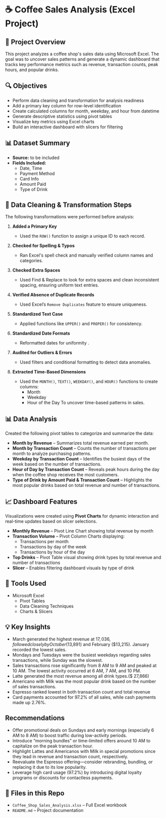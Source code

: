 # ☕ Coffee Sales Analysis (Excel Project)
## 📌 Project Overview
This project analyzes a coffee shop's sales data using Microsoft Excel. The goal was to uncover sales patterns and generate a dynamic dashboard that tracks key performance metrics such as revenue, transaction counts, peak hours, and popular drinks.

## 🔍 Objectives  
- Perform data cleaning and transformation for analysis readiness  
- Add a primary key column for row-level identification  
- Create calculated columns for month, weekday, and hour from datetime  
- Generate descriptive statistics using pivot tables  
- Visualize key metrics using Excel charts  
- Build an interactive dashboard with slicers for filtering

## 📊 Dataset Summary
- **Source:** to be included
- **Fields Included:**
  - Date, Time
  - Payment Method
  - Card Info
  - Amount Paid
  - Type of Drink

## 🔄 Data Cleaning & Transformation Steps  
The following transformations were performed before analysis:

1. **Added a Primary Key**  
   - Used the `ROW()` function to assign a unique ID to each record.

2. **Checked for Spelling & Typos**  
   - Ran Excel's spell check and manually verified column names and categories.

3. **Checked Extra Spaces**  
   - Used Find & Replace to look for extra spaces and clean inconsistent spacing, ensuring uniform text entries.

4. **Verified Absence of Duplicate Records**  
   - Used Excel’s `Remove Duplicates` feature to ensure uniqueness.

5. **Standardized Text Case**  
   - Applied functions like `UPPER()` and `PROPER()` for consistency.

6. **Standardized Date Formats**  
   - Reformatted dates for uniformity .

7. **Audited for Outliers & Errors**  
   - Used filters and conditional formatting to detect data anomalies.

8. **Extracted Time-Based Dimensions**  
   - Used the `MONTH()`, `TEXT()`, `WEEKDAY()`, and `HOUR()` functions to create columns:
     - Month
     - Weekday
     - Hour of the Day
To uncover time-based patterns in sales.

## 📊 Data Analysis 

Created the following pivot tables to categorize and summarize the data:

- **Month by Revenue** – Summarizes total revenue earned per month.  
- **Month by Transaction Count** – Counts the number of transactions per month to analyze purchasing patterns.  
- **Weekday by Transaction Count** – Identifies the busiest days of the week based on the number of transactions.  
- **Hour of Day by Transaction Count** – Reveals peak hours during the day when the coffee shop receives the most customers.  
- **Type of Drink by Amount Paid & Transaction Count** – Highlights the most popular drinks based on total revenue and number of transactions.  

## 📈 Dashboard Features  

Visualizations were created using **Pivot Charts** for dynamic interaction and real-time updates based on slicer selections.

- **Monthly Revenue** – Pivot Line Chart showing total revenue by month  
- **Transaction Volume** – Pivot Column Charts displaying:  
  - Transactions per month  
  - Transactions by day of the week  
  - Transactions by hour of the day  
- **Top Drinks** – Pivot Table visual showing drink types by total revenue and number of transactions  
- **Slicer** – Enables filtering dashboard visuals by type of drink  

## 🔧 Tools Used  
- Microsoft Excel  
  - Pivot Tables  
  - Data Cleaning Techniques  
  - Charts & Slicers

## 💡 Key Insights  
- March generated the highest revenue at $17,036, followed closely by October ($13,891) and February ($13,215). January recorded the lowest sales.
- Mondays and Tuesdays were the busiest weekdays regarding sales transactions, while Sunday was the slowest.
- Sales transactions rose significantly from 8 AM to 9 AM and peaked at 10 AM. The lowest activity occurred at 6 AM, 7 AM, and 10 PM.
- Latte generated the most revenue among all drink types.($ 27,866)
- Americano with Milk was the most popular drink based on the number of sales transactions.
- Espresso ranked lowest in both transaction count and total revenue
- Card payments accounted for 97.2% of all sales, while cash payments made up 2.76%.

## Recommendations
- Offer promotional deals on Sundays and early mornings (especially 6 AM to 8 AM) to boost traffic during low-activity periods.
- Introduce “morning bundles” or time-limited offers around 10 AM to capitalize on the peak transaction hour.
- Highlight Lattes and Americanos with Milk in special promotions since they lead in revenue and transaction count, respectively.
- Reevaluate the Espresso offering—consider rebranding, bundling, or replacing it due to its low popularity.
- Leverage high card usage (97.2%) by introducing digital loyalty programs or discounts for contactless payments.

## 📁 Files in this Repo  
- `Coffee_Shop_Sales_Analysis.xlsx` – Full Excel workbook  
- `README.md` – Project documentation  

